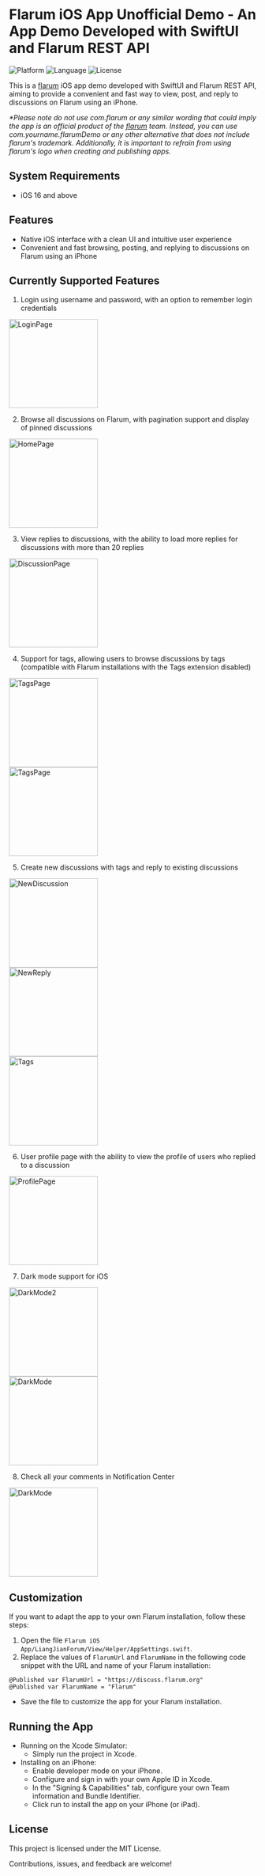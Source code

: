 # Flarum iOS App Unofficial Demo - An App Demo Developed with SwiftUI and Flarum REST API

![Platform](https://img.shields.io/badge/platform-iOS%2016%2B-blue) ![Language](https://img.shields.io/badge/language-Swift%205.5-orange) ![License](https://img.shields.io/badge/license-MIT-green)

This is a [flarum](https://flarum.org/) iOS app demo developed with SwiftUI and Flarum REST API, aiming to provide a convenient and fast way to view, post, and reply to discussions on Flarum using an iPhone.

_*Please note do not use com.flarum or any similar wording that could imply the app is an official product of the [flarum](https://flarum.org/) team. Instead, you can use com.yourname.flarumDemo or any other alternative that does not include flarum's trademark. Additionally, it is important to refrain from using flarum's logo when creating and publishing apps._

## System Requirements

- iOS 16 and above

## Features

- Native iOS interface with a clean UI and intuitive user experience
- Convenient and fast browsing, posting, and replying to discussions on Flarum using an iPhone

## Currently Supported Features

1. Login using username and password, with an option to remember login credentials
<div align="left">
  <img src="https://github.com/RomanticD/Flarum-iOS-App-UnofficialDemo/assets/96178954/d18b86f8-3c4a-4b49-b926-fc489613172f" alt="LoginPage" width="180">
</div>

2. Browse all discussions on Flarum, with pagination support and display of pinned discussions
<div align="left">
  <img src="https://github.com/RomanticD/Flarum-iOS-App-UnofficialDemo/assets/96178954/4a9b9348-8155-4ee7-b6f7-2ca21240f07c" alt="HomePage" width="180">
</div>

3. View replies to discussions, with the ability to load more replies for discussions with more than 20 replies
<div align="left">
  <img src="https://github.com/RomanticD/Flarum-iOS-App-UnofficialDemo/assets/96178954/adc4b99d-2e4b-411a-ad5c-7d74f10ed166" alt="DiscussionPage" width="180">
</div>

4. Support for tags, allowing users to browse discussions by tags (compatible with Flarum installations with the Tags extension disabled)
<div align="left">
  <img src="https://github.com/RomanticD/Flarum-iOS-App-UnofficialDemo/assets/96178954/a3e4ddd1-7a1f-4e60-80ca-279e1860e2ec" alt="TagsPage" width="180">
</div>
<div align="left">
  <img src="https://github.com/RomanticD/Flarum-iOS-App-UnofficialDemo/assets/96178954/ecd34afa-477d-4b78-b9e6-de78a4898b84" alt="TagsPage" width="180">
</div>

5. Create new discussions with tags and reply to existing discussions
<div align="left">
  <img src="https://github.com/RomanticD/Flarum-iOS-App-UnofficialDemo/assets/96178954/f189906d-0df4-4184-bea3-5ff8c41613f5" alt="NewDiscussion" width="180">
</div>
<div align="left">
  <img src="https://github.com/RomanticD/Flarum-iOS-App-UnofficialDemo/assets/96178954/d2f82b58-e45b-4c5b-ab1d-1dcf019de766" alt="NewReply" width="180">
</div>
<div align="left">
  <img src="https://github.com/RomanticD/Flarum-iOS-App-UnofficialDemo/assets/96178954/224035ed-70ea-4ddc-953a-1772d123163e" alt="Tags" width="180">
</div>

6. User profile page with the ability to view the profile of users who replied to a discussion
<div align="left">
  <img src="https://github.com/RomanticD/Flarum-iOS-App-UnofficialDemo/assets/96178954/81fee594-be9c-481a-a267-e9288cbdf1f5" alt="ProfilePage" width="180">
</div>

7. Dark mode support for iOS
<div align="left">
  <img src="https://github.com/RomanticD/Flarum-iOS-App-UnofficialDemo/assets/96178954/6d516eef-5b3e-4419-a156-c38aef5aa0ad" alt="DarkMode2" width="180">
</div>
<div align="left">
  <img src="https://github.com/RomanticD/Flarum-iOS-App-UnofficialDemo/assets/96178954/1133950b-6c0d-4a13-a823-9e30d3868547" alt="DarkMode" width="180">
</div>

8. Check all your comments in Notification Center
<div align="left">
  <img src="https://github.com/RomanticD/Flarum-iOS-App-UnofficialDemo/assets/96178954/75b5c329-e4df-4d5a-a80e-5289cf16f6f2" alt="DarkMode" width="180">
</div>

## Customization

If you want to adapt the app to your own Flarum installation, follow these steps:

1. Open the file `Flarum iOS App/LiangJianForum/View/Helper/AppSettings.swift`.
2. Replace the values of `FlarumUrl` and `FlarumName` in the following code snippet with the URL and name of your Flarum installation:

```
@Published var FlarumUrl = "https://discuss.flarum.org"
@Published var FlarumName = "Flarum"
```

- Save the file to customize the app for your Flarum installation.

## Running the App

- Running on the Xcode Simulator:
  - Simply run the project in Xcode.
- Installing on an iPhone:
  - Enable developer mode on your iPhone.
  - Configure and sign in with your own Apple ID in Xcode.
  - In the "Signing & Capabilities" tab, configure your own Team information and Bundle Identifier.
  - Click run to install the app on your iPhone (or iPad).

## License

This project is licensed under the MIT License. 

Contributions, issues, and feedback are welcome!
